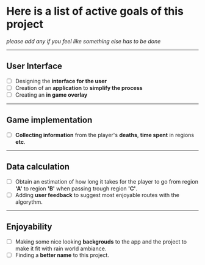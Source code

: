 # Here is a list of active goals of this project
*please add any if you feel like something else has to be done*
___
## User Interface
- [ ] Designing the **interface for the user**
- [ ] Creation of an **application** to **simplify the process**
- [ ] Creating an **in game overlay**
---
## Game implementation
- [ ] **Collecting information** from the player's **deaths**, **time spent** in regions **etc**.
---
## Data calculation
- [ ] Obtain an estimation of how long it takes for the player to go from region **'A'** to region **'B'** when passing trough region **'C'**.
- [ ] Adding **user feedback** to suggest most enjoyable routes with the algorythm.
---
## Enjoyability
- [ ] Making some nice looking **backgrouds** to the app and the project to make it fit with rain world ambiance.
- [ ] Finding a **better name** to this project.
